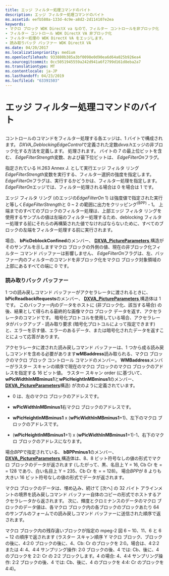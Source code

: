 ```yaml
---
title: エッジ フィルター処理コマンドのバイト
description: エッジ フィルター処理コマンドのバイト
ms.assetid: eefb580a-133d-4c9e-a8d2-2d114107e2ea
keywords:
- マクロ ブロック WDK DirectX va なので、フィルター コントロールを非ブロック化
- フィルター コントロール WDK DirectX VA 非ブロック化
- フィルター処理の WDK DirectX VA をエッジします。
- 読み取りバック バッファー WDK DirectX VA
ms.date: 04/20/2017
ms.localizationpriority: medium
ms.openlocfilehash: 933880b385a3bf0098e0d90ea6d64a025b926ea4
ms.sourcegitcommit: 0cc5051945559a242d941a6f2799d161d8eba2a7
ms.translationtype: MT
ms.contentlocale: ja-JP
ms.lasthandoff: 04/23/2019
ms.locfileid: "63391503"
---
```

# <a name="edge-filtering-command-bytes"></a>エッジ フィルター処理コマンドのバイト


## <span id="ddk_edge_filtering_command_bytes_gg"></span><span id="DDK_EDGE_FILTERING_COMMAND_BYTES_GG"></span>


コントロールのコマンドをフィルター処理する各エッジは、1 バイトで構成されます。 *DXVA\_DeblockingEdgeControl*で定義された定数*dxva.h*エッジの非ブロック化する方法を定義します。 処理されます。 バイトの 7 の最上位ビットを含む、 *EdgeFilterStrength*変数、および最下位ビットは、 *EdgeFilterOn*フラグ。

指定されている H.263 Annex J. として実行エッジ フィルタ リング*EdgeFilterStrength*変数を実行する、フィルター選択の強度を指定します。 *EdgeFilterOn*フラグは、実行するかどうかは、フィルター処理を指定します。 *EdgeFilterOn*エッジでは、フィルター処理される場合は 0 を場合は 1 です。

エッジ フィルタ リング (のエッジの*EdgeFilterOn* 1) は強度値で指定された実行と等しく*EdgeFilterStrength*と 0 ~ 2 の範囲に出力をクリッピング<sup>(BPP)</sup> - 1。 上端までのすべてのブロックのフィルター処理は、上部エッジ フィルタ リングを使用するサンプルの値は左端のフィルター処理するため、deblocking フィルター処理する前にそれらの再構築された値でなければならないために、すべてのブロックの左端をフィルター処理する前に実行されます。

場合、 **bPicDeblockConfined**のメンバー、 [ **DXVA\_PictureParameters** ](https://msdn.microsoft.com/library/windows/hardware/ff564012)構造がそのサンプルを示しますマクロ ブロックの外側の値、現在の非ブロック化フィルター コマンド バッファーは影響しません、 *EdgeFilterOn*フラグは、左、バッファー内のフィルターのコマンドを非ブロック化をマクロ ブロック対象領域の上部にあるすべての端に 0 です。

### <a name="span-idread-backbuffersspanspan-idread-backbuffersspanspan-idread-backbuffersspanread-back-buffers"></a><span id="Read-Back_Buffers"></span><span id="read-back_buffers"></span><span id="READ-BACK_BUFFERS"></span>読み取りバック バッファー

1 つの読み戻しコマンド バッファーがアクセラレータに渡されるときに、 **bPicReadbackRequests**のメンバー、 [ **DXVA\_PictureParameters** ](https://msdn.microsoft.com/library/windows/hardware/ff564012)構造体は 1 です。 このバッファー内のデータをホストに (非ブロック化、該当する場合) の後、結果として得られる最終的な画像マクロ ブロック データを返す、アクセラレータのコマンドです。 暗号化プロトコルを使用している場合、アクセラレータがバックアップ - 読み取り要求 (暗号化プロトコルによって指定できます) と、エラーを示す値、エラーのあるデータ、または暗号化されたデータを返すことによって応答があります。

アクセラレータに渡された読み戻しコマンド バッファーは、1 つから成る読み戻しコマンドを含める必要があります**wMBaddress**読み取られる、マクロ ブロックのマクロ ブロック コントロール コマンドのメンバー。 **WMBaddress**メンバーがラスター スキャンの順序で現在のマクロ ブロックのマクロ ブロックのアドレスを指定する 16 ビット値。 ラスター スキャン order (に基づいて、 **wPicWidthInMBminus1**と**wPicHeightInMBminus1**のメンバー、 [ **DXVA\_PictureParameters**](https://msdn.microsoft.com/library/windows/hardware/ff564012)構造) が次のように定義されています。

-   0 は、左のマクロ ブロックのアドレスです。

-   **wPicWidthInMBminus1**右マクロ ブロックのアドレスです。

-   **wPicHeightInMBminus1** x (**wPicWidthInMBminus1**+1)、左下のマクロ ブロックのアドレスです。

-   (**wPicHeightInMBminus1**+1) x (**wPicWidthInMBminus1**+1)-1、右下のマクロ ブロックのアドレスになります。

場合*BPP*で指定されている、 **bBPPminus1**のメンバー、 [ **DXVA\_PictureParameters** ](https://msdn.microsoft.com/library/windows/hardware/ff564012)構造体は、8、8 ビット符号なしの値の形式でマクロ ブロックのデータが返されます (したがって、黒、名目上 Y = 16, Cb Cr を = = 128 であり、白い名目上 Y = 235、Cb Cr を = = 128)。 場合*BPP*が 8 よりも大きい 16 ビット符号なしの値の形式でデータが返されます。

マクロ ブロックのデータは、埋め込み、続けて [次へ] の 32 バイト アラインメントの境界を読み戻しコマンド バッファー自体のコピーの形式でホストするアクセラレータから返されます。 次に、輝度とクロミナンスのデータのマクロ ブロックのデータ値は、各マクロ ブロック内の各ブロックのブロックあたり 64 のサンプルのフォームでの読み戻しコマンド バッファーに送信された順序で返されます。

マクロ ブロック内の残存違いブロックが指定の mpeg-2 図 6 ~ 10、11、6 と 6 ~ 12 の順序で返されます (ラスター スキャン順序 Y マクロ ブロック、ブロックの後に、4:2:0 ブロックの後に、4、Cb: Cr のブロックを 2:0。場合は、4:2:2 または 4: 4、4:4 サンプリング操作: 2:0 ブロックの後、4 では: Cb、後に、4 のブロックを 2:2: Cr の 2:2 ブロックします。4 の場合: 4、4:4 サンプリング操作: 2:2 ブロックの後、4 では: Cb、後に、4 のブロックを 4:4: Cr のブロックを 4:4)。

 

 





